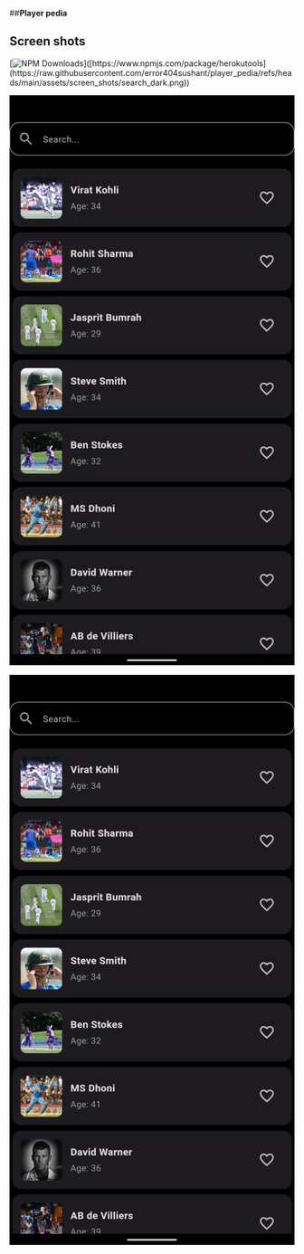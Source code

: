 ##**Player pedia**
## Screen shots

[![NPM Downloads]([https://img.shields.io/npm/v/:herokutools](https://raw.githubusercontent.com/error404sushant/player_pedia/refs/heads/main/assets/screen_shots/search_dark.png))]([https://www.npmjs.com/package/herokutools](https://raw.githubusercontent.com/error404sushant/player_pedia/refs/heads/main/assets/screen_shots/search_dark.png))


![Alt text for screen readers](https://raw.githubusercontent.com/error404sushant/player_pedia/refs/heads/main/assets/screen_shots/search_dark.png)

![Alt text for screen readers](https://raw.githubusercontent.com/error404sushant/player_pedia/refs/heads/main/assets/screen_shots/search_dark.png)

